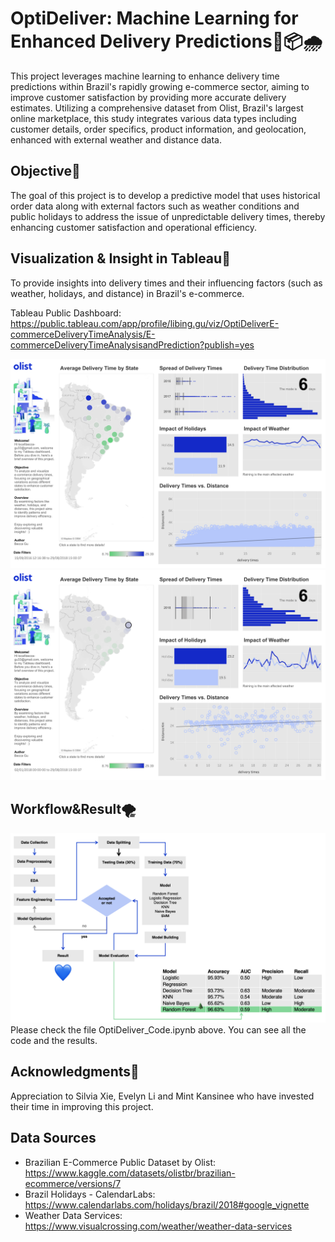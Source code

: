 # OptiDeliver: Machine Learning for Enhanced Delivery Predictions🚛📦🌧️ 
This project leverages machine learning to enhance delivery time predictions within Brazil's rapidly growing e-commerce sector, aiming to improve customer satisfaction by providing more accurate delivery estimates. Utilizing a comprehensive dataset from Olist, Brazil's largest online marketplace, this study integrates various data types including customer details, order specifics, product information, and geolocation, enhanced with external weather and distance data.

## Objective🎯
The goal of this project is to develop a predictive model that uses historical order data along with external factors such as weather conditions and public holidays to address the issue of unpredictable delivery times, thereby enhancing customer satisfaction and operational efficiency.

## Visualization & Insight in Tableau💐
To provide insights into delivery times and their influencing factors (such as weather, holidays, and distance) in Brazil's e-commerce.

Tableau Public Dashboard: https://public.tableau.com/app/profile/libing.gu/viz/OptiDeliverE-commerceDeliveryTimeAnalysis/E-commerceDeliveryTimeAnalysisandPrediction?publish=yes

![Tableau1](Tableau1.png)
![Tableau2](Tableau2.png)

## Workflow&Result🌪️
![Workflow_Result](Workflow_Result.png)
Please check the file OptiDeliver_Code.ipynb above. You can see all the code and the results.

## Acknowledgments🙏
Appreciation to Silvia Xie, Evelyn Li and Mint Kansinee who have invested their time in improving this project.

## Data Sources 
- Brazilian E-Commerce Public Dataset by Olist: https://www.kaggle.com/datasets/olistbr/brazilian-ecommerce/versions/7
- Brazil Holidays - CalendarLabs: https://www.calendarlabs.com/holidays/brazil/2018#google_vignette
- Weather Data Services: https://www.visualcrossing.com/weather/weather-data-services
